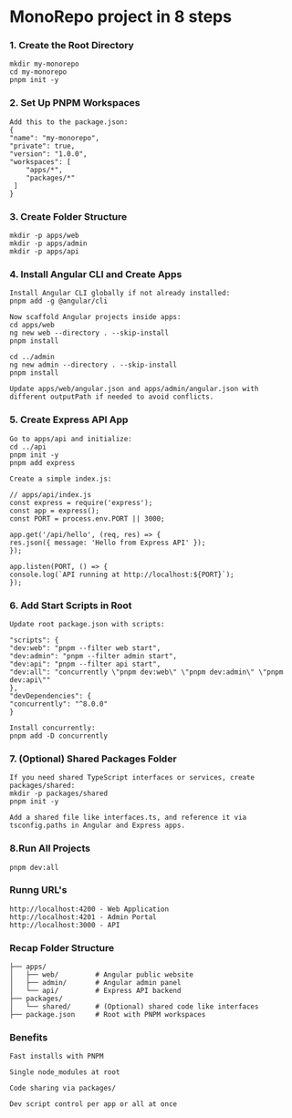 #  MonoRepo project in 8 steps

### 1. Create the Root Directory
    mkdir my-monorepo
    cd my-monorepo
    pnpm init -y

### 2. Set Up PNPM Workspaces
    Add this to the package.json:
    {
    "name": "my-monorepo",
    "private": true,
    "version": "1.0.0",
    "workspaces": [
        "apps/*",
        "packages/*"
     ]
    }

### 3. Create Folder Structure
    mkdir -p apps/web
    mkdir -p apps/admin
    mkdir -p apps/api

### 4. Install Angular CLI and Create Apps
    Install Angular CLI globally if not already installed:
    pnpm add -g @angular/cli

    Now scaffold Angular projects inside apps:
    cd apps/web
    ng new web --directory . --skip-install
    pnpm install

    cd ../admin
    ng new admin --directory . --skip-install
    pnpm install

    Update apps/web/angular.json and apps/admin/angular.json with different outputPath if needed to avoid conflicts.

### 5. Create Express API App
    Go to apps/api and initialize:
    cd ../api
    pnpm init -y
    pnpm add express

    Create a simple index.js:

    // apps/api/index.js
    const express = require('express');
    const app = express();
    const PORT = process.env.PORT || 3000;

    app.get('/api/hello', (req, res) => {
    res.json({ message: 'Hello from Express API' });
    });

    app.listen(PORT, () => {
    console.log(`API running at http://localhost:${PORT}`);
    });

###  6. Add Start Scripts in Root
    Update root package.json with scripts:

    "scripts": {
    "dev:web": "pnpm --filter web start",
    "dev:admin": "pnpm --filter admin start",
    "dev:api": "pnpm --filter api start",
    "dev:all": "concurrently \"pnpm dev:web\" \"pnpm dev:admin\" \"pnpm dev:api\""
    },
    "devDependencies": {
    "concurrently": "^8.0.0"
    }

    Install concurrently:
    pnpm add -D concurrently
### 7. (Optional) Shared Packages Folder
    If you need shared TypeScript interfaces or services, create packages/shared:
    mkdir -p packages/shared
    pnpm init -y

    Add a shared file like interfaces.ts, and reference it via tsconfig.paths in Angular and Express apps.

### 8.Run All Projects
    pnpm dev:all

### Runng URL's
    http://localhost:4200 - Web Application
    http://localhost:4201 - Admin Portal
    http://localhost:3000 - API

### Recap Folder Structure
    ├── apps/
    │   ├── web/         # Angular public website
    │   ├── admin/       # Angular admin panel
    │   └── api/         # Express API backend
    ├── packages/
    │   └── shared/      # (Optional) shared code like interfaces
    ├── package.json     # Root with PNPM workspaces


### Benefits
    Fast installs with PNPM

    Single node_modules at root

    Code sharing via packages/

    Dev script control per app or all at once
